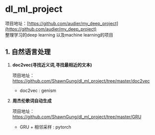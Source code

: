 # dl_ml_project

项目地址：[https://github.com/audier/my_deep_project](https://github.com/audier/my_deep_project)    
整理学习的deep learning 以及machine learning的项目

## 1. 自然语言处理
1. **doc2vec(寻找近义词,寻找最相近的文本)**  

    项目地址：https://github.com/ShawnGung/dl_ml_project/tree/master/doc2vec

	- doc2vec  : genism
  
2. **周杰伦歌词自动生成**  

    项目地址：https://github.com/ShawnGung/dl_ml_project/tree/master/GRU

	- GRU + 相邻采样 : pytorch
